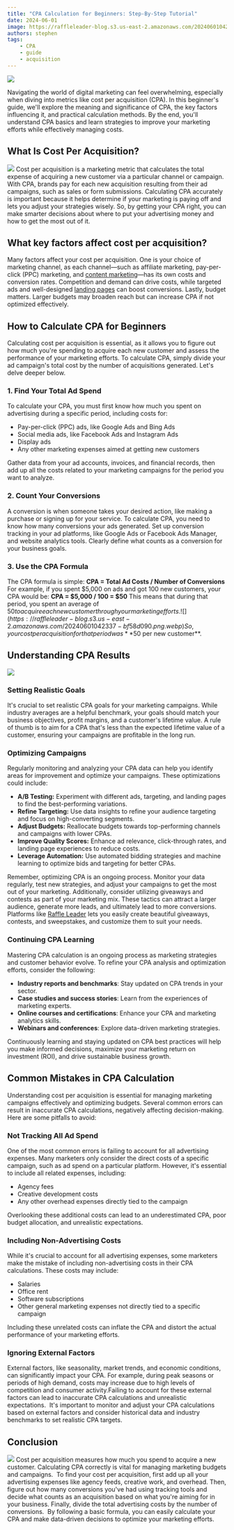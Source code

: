 ```yaml
---
title: "CPA Calculation for Beginners: Step-By-Step Tutorial"
date: 2024-06-01
image: https://raffleleader-blog.s3.us-east-2.amazonaws.com/20240601042845-e2395790-1536x516.png.webp
authors: stephen
tags:
    - CPA
    - guide
    - acquisition
---
```


![](https://raffleleader-blog.s3.us-east-2.amazonaws.com/20240601042845-e2395790-1536x516.png.webp) 

Navigating the world of digital marketing can feel overwhelming, especially when diving into metrics like cost per acquisition (CPA). In this beginner's guide, we'll explore the meaning and significance of CPA, the key factors influencing it, and practical calculation methods. By the end, you'll understand CPA basics and learn strategies to improve your marketing efforts while effectively managing costs.

## **What Is Cost Per Acquisition?**

[![](https://raffleleader-blog.s3.us-east-2.amazonaws.com/20240601042207-24b1b67c.png.webp)](https://www.canva.com/photos/MAEQuOSHN94-cost-per-acquisition-cpa-is-shown-on-the-conceptual-photo-using-the-text/) Cost per acquisition is a marketing metric that calculates the total expense of acquiring a new customer via a particular channel or campaign. With CPA, brands pay for each new acquisition resulting from their ad campaigns, such as sales or form submissions. Calculating CPA accurately is important because it helps determine if your marketing is paying off and lets you adjust your strategies wisely. So, by getting your CPA right, you can make smarter decisions about where to put your advertising money and how to get the most out of it.

## **What key factors affect cost per acquisition?**

Many factors affect your cost per acquisition. One is your choice of marketing channel, as each channel—such as affiliate marketing, pay-per-click (PPC) marketing, and [content marketing](https://raffleleader.com/blog/viral-content-marketing-strategies-for-2024/)—has its own costs and conversion rates. Competition and demand can drive costs, while targeted ads and well-designed [landing pages](https://raffleleader.com/blog/10-best-landing-page-builders-in-2024-free-paid/) can boost conversions. Lastly, budget matters. Larger budgets may broaden reach but can increase CPA if not optimized effectively.

## **How to Calculate CPA for Beginners**

Calculating cost per acquisition is essential, as it allows you to figure out how much you're spending to acquire each new customer and assess the performance of your marketing efforts. To calculate CPA, simply divide your ad campaign's total cost by the number of acquisitions generated. Let's delve deeper below.

### **1\. Find Your Total Ad Spend**

To calculate your CPA, you must first know how much you spent on advertising during a specific period, including costs for:

*   Pay-per-click (PPC) ads, like Google Ads and Bing Ads
*   Social media ads, like Facebook Ads and Instagram Ads
*   Display ads
*   Any other marketing expenses aimed at getting new customers

Gather data from your ad accounts, invoices, and financial records, then add up all the costs related to your marketing campaigns for the period you want to analyze.

### **2\. Count Your Conversions**

A conversion is when someone takes your desired action, like making a purchase or signing up for your service. To calculate CPA, you need to know how many conversions your ads generated. Set up conversion tracking in your ad platforms, like Google Ads or Facebook Ads Manager, and website analytics tools. Clearly define what counts as a conversion for your business goals.

### **3\. Use the CPA Formula**

The CPA formula is simple: **CPA = Total Ad Costs / Number of Conversions** For example, if you spent $5,000 on ads and got 100 new customers, your CPA would be: **CPA = $5,000 / 100 = $50** This means that during that period, you spent an average of $50 to acquire each new customer through your marketing efforts. ![](https://raffleleader-blog.s3.us-east-2.amazonaws.com/20240601042337-bf58d090.png.webp) So, your cost per acquisition for that period was **$50 per new customer**.

## **Understanding CPA Results**

[![](https://raffleleader-blog.s3.us-east-2.amazonaws.com/20240601042425-9adbc41a.png.webp)](https://www.canva.com/photos/MADFWOP6wss-ad-campaign-business-concept-white-office-desk/)

### **Setting Realistic Goals**

It's crucial to set realistic CPA goals for your marketing campaigns. While industry averages are a helpful benchmark, your goals should match your business objectives, profit margins, and a customer's lifetime value. A rule of thumb is to aim for a CPA that's less than the expected lifetime value of a customer, ensuring your campaigns are profitable in the long run.

### **Optimizing Campaigns**

Regularly monitoring and analyzing your CPA data can help you identify areas for improvement and optimize your campaigns. These optimizations could include:

*   **A/B Testing:** Experiment with different ads, targeting, and landing pages to find the best-performing variations.
*   **Refine Targeting:** Use data insights to refine your audience targeting and focus on high-converting segments.
*   **Adjust Budgets:** Reallocate budgets towards top-performing channels and campaigns with lower CPAs.
*   **Improve Quality Scores:** Enhance ad relevance, click-through rates, and landing page experiences to reduce costs.
*   **Leverage Automation:** Use automated bidding strategies and machine learning to optimize bids and targeting for better CPAs.

Remember, optimizing CPA is an ongoing process. Monitor your data regularly, test new strategies, and adjust your campaigns to get the most out of your marketing. Additionally, consider utilizing giveaways and contests as part of your marketing mix. These tactics can attract a larger audience, generate more leads, and ultimately lead to more conversions. Platforms like [Raffle Leader](https://raffleleader.com/) lets you easily create beautiful giveaways, contests, and sweepstakes, and customize them to suit your needs.

### **Continuing CPA Learning**

Mastering CPA calculation is an ongoing process as marketing strategies and customer behavior evolve. To refine your CPA analysis and optimization efforts, consider the following:

*   **Industry reports and benchmarks**: Stay updated on CPA trends in your sector.
*   **Case studies and success stories**: Learn from the experiences of marketing experts.
*   **Online courses and certifications**: Enhance your CPA and marketing analytics skills.
*   **Webinars and conferences**: Explore data-driven marketing strategies.

Continuously learning and staying updated on CPA best practices will help you make informed decisions, maximize your marketing return on investment (ROI), and drive sustainable business growth.

## **Common Mistakes in CPA Calculation**

Understanding cost per acquisition is essential for managing marketing campaigns effectively and optimizing budgets. Several common errors can result in inaccurate CPA calculations, negatively affecting decision-making. Here are some pitfalls to avoid:

### **Not Tracking All Ad Spend**

One of the most common errors is failing to account for all advertising expenses. Many marketers only consider the direct costs of a specific campaign, such as ad spend on a particular platform. However, it's essential to include all related expenses, including:

*   Agency fees
*   Creative development costs
*   Any other overhead expenses directly tied to the campaign

Overlooking these additional costs can lead to an underestimated CPA, poor budget allocation, and unrealistic expectations.

### **Including Non-Advertising Costs**

While it's crucial to account for all advertising expenses, some marketers make the mistake of including non-advertising costs in their CPA calculations. These costs may include:

*   Salaries
*   Office rent
*   Software subscriptions
*   Other general marketing expenses not directly tied to a specific campaign

Including these unrelated costs can inflate the CPA and distort the actual performance of your marketing efforts.

### **Ignoring External Factors**

External factors, like seasonality, market trends, and economic conditions, can significantly impact your CPA. For example, during peak seasons or periods of high demand, costs may increase due to high levels of competition and consumer activity.Failing to account for these external factors can lead to inaccurate CPA calculations and unrealistic expectations.  It's important to monitor and adjust your CPA calculations based on external factors and consider historical data and industry benchmarks to set realistic CPA targets.

## **Conclusion**

[![](https://raffleleader-blog.s3.us-east-2.amazonaws.com/20240601042645-c2697e28.png.webp)](https://www.canva.com/photos) Cost per acquisition measures how much you spend to acquire a new customer. Calculating CPA correctly is vital for managing marketing budgets and campaigns.  To find your cost per acquisition, first add up all your advertising expenses like agency feeds, creative work, and overhead. Then, figure out how many conversions you've had using tracking tools and decide what counts as an acquisition based on what you're aiming for in your business. Finally, divide the total advertising costs by the number of conversions.  By following a basic formula, you can easily calculate your CPA and make data-driven decisions to optimize your marketing efforts.